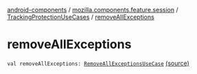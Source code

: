 [android-components](../../index.md) / [mozilla.components.feature.session](../index.md) / [TrackingProtectionUseCases](index.md) / [removeAllExceptions](./remove-all-exceptions.md)

# removeAllExceptions

`val removeAllExceptions: `[`RemoveAllExceptionsUseCase`](-remove-all-exceptions-use-case/index.md) [(source)](https://github.com/mozilla-mobile/android-components/blob/master/components/feature/session/src/main/java/mozilla/components/feature/session/TrackingProtectionUseCases.kt#L175)